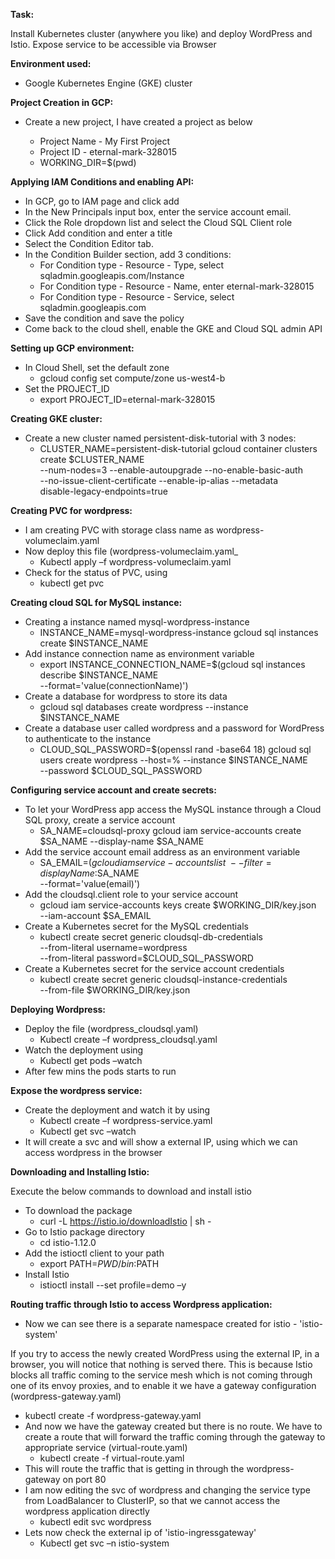**Task:**

Install Kubernetes cluster (anywhere you like) and deploy WordPress and Istio. Expose
service to be accessible via Browser

**Environment used:**

- Google Kubernetes Engine (GKE) cluster

**Project Creation in GCP:**

- Create a new project, I have created a project as below

  - Project Name - My First Project
  - Project ID - eternal-mark-328015
  - WORKING\_DIR=$(pwd)

**Applying IAM Conditions and enabling API:**

- In GCP, go to IAM page and click add
- In the New Principals input box, enter the service account email.
- Click the Role dropdown list and select the Cloud SQL Client role
- Click Add condition and enter a title
- Select the Condition Editor tab.
- In the Condition Builder section, add 3 conditions:
  - For Condition type - Resource - Type, select sqladmin.googleapis.com/Instance
  - For Condition type - Resource - Name, enter eternal-mark-328015
  - For Condition type - Resource - Service, select sqladmin.googleapis.com
- Save the condition and save the policy
- Come back to the cloud shell, enable the GKE and Cloud SQL admin API

**Setting up GCP environment:**

- In Cloud Shell, set the default zone
  - gcloud config set compute/zone us-west4-b
- Set the PROJECT\_ID
  - export PROJECT\_ID=eternal-mark-328015

**Creating GKE cluster:**

- Create a new cluster named persistent-disk-tutorial with 3 nodes:
  - CLUSTER\_NAME=persistent-disk-tutorial
 gcloud container clusters create $CLUSTER\_NAME \
     --num-nodes=3 --enable-autoupgrade --no-enable-basic-auth \
     --no-issue-client-certificate --enable-ip-alias --metadata \
     disable-legacy-endpoints=true

**Creating PVC for wordpress:**

- I am creating PVC with storage class name as wordpress-volumeclaim.yaml
- Now deploy this file (wordpress-volumeclaim.yaml_
  - Kubectl apply –f wordpress-volumeclaim.yaml
- Check for the status of PVC, using
  - kubectl get pvc

**Creating cloud SQL for MySQL instance:**

- Creating a instance named mysql-wordpress-instance
  - INSTANCE\_NAME=mysql-wordpress-instance
 gcloud sql instances create $INSTANCE\_NAME
- Add instance connection name as environment variable
  - export INSTANCE\_CONNECTION\_NAME=$(gcloud sql instances describe $INSTANCE\_NAME \
     --format=&#39;value(connectionName)&#39;)
- Create a database for wordpress to store its data
  - gcloud sql databases create wordpress --instance $INSTANCE\_NAME
- Create a database user called wordpress and a password for WordPress to authenticate to the instance
  - CLOUD\_SQL\_PASSWORD=$(openssl rand -base64 18)
 gcloud sql users create wordpress --host=% --instance $INSTANCE\_NAME \
     --password $CLOUD\_SQL\_PASSWORD

**Configuring service account and create secrets:**

- To let your WordPress app access the MySQL instance through a Cloud SQL proxy, create a service account
  - SA\_NAME=cloudsql-proxy
 gcloud iam service-accounts create $SA\_NAME --display-name $SA\_NAME
- Add the service account email address as an environment variable
  - SA\_EMAIL=$(gcloud iam service-accounts list \
     --filter=displayName:$SA\_NAME \
     --format=&#39;value(email)&#39;)
- Add the cloudsql.client role to your service account
  - gcloud iam service-accounts keys create $WORKING\_DIR/key.json \
     --iam-account $SA\_EMAIL
- Create a Kubernetes secret for the MySQL credentials
  - kubectl create secret generic cloudsql-db-credentials \
     --from-literal username=wordpress \
     --from-literal password=$CLOUD\_SQL\_PASSWORD
- Create a Kubernetes secret for the service account credentials
  - kubectl create secret generic cloudsql-instance-credentials \
     --from-file $WORKING\_DIR/key.json

**Deploying Wordpress:**

- Deploy the file (wordpress\_cloudsql.yaml)
  - Kubectl create –f wordpress\_cloudsql.yaml
- Watch the deployment using
  - Kubectl get pods –watch
- After few mins the pods starts to run

**Expose the wordpress service:**

- Create the deployment and watch it by using
  - Kubectl create –f wordpress-service.yaml
  - Kubectl get svc –watch
- It will create a svc and will show a external IP, using which we can access wordpress in the browser

**Downloading and Installing Istio:**

Execute the below commands to download and install istio

- To download the package
  - curl -L https://istio.io/downloadIstio | sh -
- Go to Istio package directory
  - cd istio-1.12.0
- Add the istioctl client to your path
  - export PATH=$PWD/bin:$PATH
- Install Istio
  - istioctl install --set profile=demo –y

**Routing traffic through Istio to access Wordpress application:**

- Now we can see there is a separate namespace created for istio - &#39;istio-system&#39;

If you try to access the newly created WordPress using the external IP, in a browser, you will notice that nothing is served there. This is because Istio blocks all traffic coming to the service mesh which is not coming through one of its envoy proxies, and to enable it we have a gateway configuration (wordpress-gateway.yaml)
  - kubectl create -f wordpress-gateway.yaml
- And now we have the gateway created but there is no route. We have to create a route that will forward the traffic coming through the gateway to appropriate service (virtual-route.yaml)
  - kubectl create -f virtual-route.yaml
- This will route the traffic that is getting in through the wordpress-gateway on port 80
- I am now editing the svc of wordpress and changing the service type from LoadBalancer to ClusterIP, so that we cannot access the wordpress application directly
  - kubectl edit svc wordpress
- Lets now check the external ip of &#39;istio-ingressgateway&#39;
  - Kubectl get svc –n istio-system

